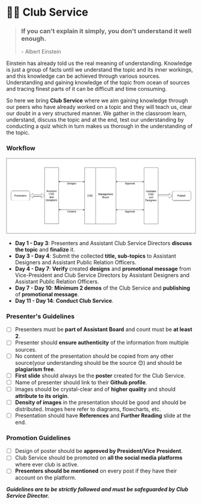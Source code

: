 # 🧑🏫 Club Service

> ### If you can't explain it simply, you don't understand it well enough.
>
> \- Albert Einstein

Einstein has already told us the real meaning of understanding. Knowledge is just a group of facts until we understand the topic and its inner workings, and this knowledge can be achieved through various sources. Understanding and gaining knowledge of the topic from ocean of sources and tracing finest parts of it can be difficult and time consuming.&#x20;

So here we bring **Club Service** where we aim gaining knowledge through our peers who have already worked on a topic and they will teach us, clear our doubt in a very structured manner. We gather in the classroom learn, understand, discuss the topic and at the end, test our understanding by conducting a quiz which in turn makes us thorough in the understanding of the topic.

### Workflow

![](../.gitbook/assets/club-service.png)

* **Day 1 - Day 3**: Presenters and Assistant Club Service Directors **discuss the topic** and **finalize** it.
* **Day 3 - Day 4**: Submit the collected **title, sub-topics** to Assistant Designers and Assistant Public Relation Officers.
* **Day 4 - Day 7**: **Verify** created **designs** and **promotional message** from Vice-President and Club Service Directors by Assistant Designers and Assistant Public Relation Officers.
* **Day 7 - Day 10**: **Minimum 2 demos** of the Club Service and **publishing** of **promotional message**.
* **Day 11 - Day 14**: **Conduct Club Service**.&#x20;

### Presenter's Guidelines

* [ ] Presenters must be **part of Assistant Board** and count must be **at least 2**.
* [ ] Presenter should **ensure authenticity** of the information from multiple sources.
* [ ] No content of the presentation should be copied from any other source(your understanding should be the source 😊) and should be **plagiarism free**.
* [ ] **First slide** should always be the **poster** created for the Club Service.
* [ ] Name of presenter should link to their **Github profile**.
* [ ] Images should be crystal-clear and of **higher quality** and should **attribute to its origin**.
* [ ] **Density of images** in the presentation should be good and should be distributed. Images here refer to diagrams, flowcharts, etc.
* [ ] Presentation should have **References** and **Further Reading** slide at the end.

### Promotion Guidelines

* [ ] Design of poster should be **approved by President/Vice President**.
* [ ] Club Service should be promoted on **all the social media platforms** where ever club is active.
* [ ] **Presenters should be mentioned** on every post if they have their account on the platform.

_**Guidelines are to be strictly followed and must be safeguarded by Club Service Director.**_
